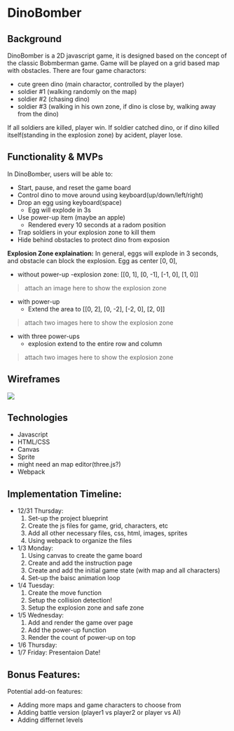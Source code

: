 # DinoBomber
## Background
DinoBomber is a 2D javascript game, it is designed based on the concept of the classic Bobmberman game. Game will be played on a grid based map with obstacles. There are four game charactors: 
- cute green dino (main charactor, controlled by the player)
- soldier #1 (walking randomly on the map)
- soldier #2 (chasing dino)
- soldier #3 (walking in his own zone, if dino is close by, walking away from the dino)

If all soldiers are killed, player win. If soldier catched dino, or if dino killed itself(standing in the explosion zone) by acident, player lose. 

## Functionality & MVPs
In DinoBomber, users will be able to:
- Start, pause, and reset the game board
- Control dino to move around using keyboard(up/down/left/right)
- Drop an egg using keyboard(space)
  - Egg will explode in 3s  
- Use power-up item (maybe an apple)
  - Rendered every 10 seconds at a radom position
- Trap soldiers in your explosion zone to kill them  
- Hide behind obstacles to protect dino from exposion

**Explosion Zone explaination:**
In general, eggs will explode in 3 seconds, and obstacle can block the explosion. Egg as center [0, 0],
- without power-up
  -explosion zone: [[0, 1], [0, -1], [-1, 0], [1, 0]]
> attach an image here to show the explosion zone
- with power-up
  - Extend the area to [[0, 2], [0, -2], [-2, 0], [2, 0]]
>attach two images here to show the explosion zone
- with three power-ups
  - explosion extend to the entire row and column
>attach two images here to show the explosion zone

## Wireframes
![](https://wireframe.cc/hqUg1P)
## Technologies
- Javascript
- HTML/CSS
- Canvas
- Sprite
- might need an map editor(three.js?)
- Webpack

## Implementation Timeline:
- 12/31 Thursday: 
  1. Set-up the project blueprint 
  2. Create the js files for game, grid, characters, etc 
  3. Add all other necessary files, css, html, images, sprites
  4. Using webpack to organize the files
- 1/3 Monday:
  1. Using canvas to create the game board
  2. Create and add the instruction page
  3. Create and add the initial game state (with map and all characters)
  4. Set-up the baisc animation loop
- 1/4 Tuesday:
  1. Create the move function
  2. Setup the collision detection!
  3. Setup the explosion zone and safe zone
- 1/5 Wednesday:
  1. Add and render the game over page
  2. Add the power-up function
  3. Render the count of power-up on top
- 1/6 Thursday: 
- 1/7 Friday: Presentaion Date!

## Bonus Features:
Potential add-on features:
- Adding more maps and game characters to choose from
- Adding battle version (player1 vs player2 or player vs AI)
- Adding differnet levels
